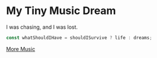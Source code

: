 # My Tiny Music Dream

I was chasing, and I was lost.

```ts
const whatShouldIHave = shouldISurvive ? life : dreams;
```

<vedio src="./深海雨の祭REMIX-leonアレンジ.mp3"/>

[More Music](./mp3)